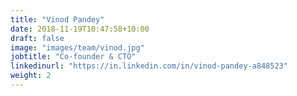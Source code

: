```yaml
---
title: "Vinod Pandey"
date: 2018-11-19T10:47:58+10:00
draft: false
image: "images/team/vinod.jpg"
jobtitle: "Co-founder & CTO"
linkedinurl: "https://in.linkedin.com/in/vinod-pandey-a848523"
weight: 2
---
```

